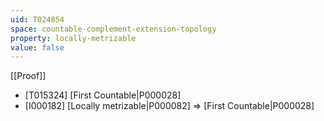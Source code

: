 ```yaml
---
uid: T024854
space: countable-complement-extension-topology
property: locally-metrizable
value: false
---
```

[[Proof]]

* [T015324] [First Countable|P000028]
* [I000182] [Locally metrizable|P000082] => [First Countable|P000028]


